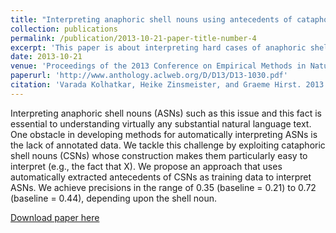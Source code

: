```yaml
---
title: "Interpreting anaphoric shell nouns using antecedents of cataphoric shell nouns as training data."
collection: publications
permalink: /publication/2013-10-21-paper-title-number-4
excerpt: 'This paper is about interpreting hard cases of anaphoric shell nouns (e.g., _this issue_) using relatively easy cases of cataphora-like shell nouns (e.g., _the issue whether X_).'
date: 2013-10-21
venue: 'Proceedings of the 2013 Conference on Empirical Methods in Natural Language Processing'
paperurl: 'http://www.anthology.aclweb.org/D/D13/D13-1030.pdf'
citation: 'Varada Kolhatkar, Heike Zinsmeister, and Graeme Hirst. 2013. Interpreting anaphoric shell nouns using antecedents of cataphoric shell nouns as training data. In Proceedings of the 2013 Conference on Empirical Methods in Natural Language Processing, pages 300–310, Seattle, Washington, USA, October. Association for Computational Linguistics.'
---
```


Interpreting anaphoric shell nouns (ASNs) such as this issue and this fact is essential to understanding virtually any substantial natural language text. One obstacle in developing methods for automatically interpreting ASNs is the lack of annotated data. We tackle this challenge by exploiting cataphoric shell nouns (CSNs) whose construction makes them particularly easy to interpret (e.g., the fact that X). We propose an approach that uses automatically extracted antecedents of CSNs as training data to interpret ASNs. We achieve precisions in the range of 0.35 (baseline = 0.21) to 0.72 (baseline = 0.44), depending upon the shell noun.

[Download paper here](http://www.anthology.aclweb.org/D/D13/D13-1030.pdf)
